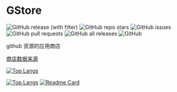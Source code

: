 # GStore
![GitHub release (with filter)](https://img.shields.io/github/v/release/sunO2/GStore?style=flat&refresh=0)
![GitHub repo stars](https://img.shields.io/github/stars/sunO2/GStore?style=flat&refresh=0)
![GitHub issues](https://img.shields.io/github/issues/sunO2/GStore?style=flat&refresh=0)
![GitHub pull requests](https://img.shields.io/github/issues-pr/sunO2/GStore?style=flat&refresh=0)
![GitHub all releases](https://img.shields.io/github/downloads/sunO2/GStore/total?style=flat&refresh=0)
![GitHub](https://img.shields.io/github/license/sunO2/GStore?style=flat&refresh=0)


github 资源的应用商店 

[商店数据来源](https://github.com/sunO2/GStore-Repositorys)


[![Top Langs](https://github-readme-stats.vercel.app/api/top-langs/?username=sunO2&theme=shades-of-purple)](https://github.com/sunO2)


[![Top Langs](https://github-readme-stats.vercel.app/api/top-langs/?sunO2=anuraghazra)](https://github.com/anuraghazra/github-readme-stats)
[![Readme Card](https://github-readme-stats.vercel.app/api/pin/?username=sunO2&repo=GStore&theme=shades-of-purple)](https://github.com/sunO2/GStore)
